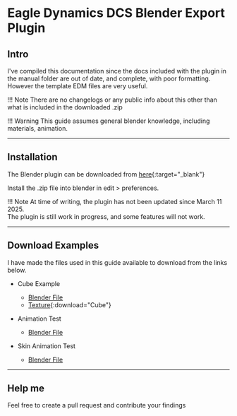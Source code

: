 # Eagle Dynamics DCS Blender Export Plugin

## Intro
I've compiled this documentation since the docs included with the plugin in the manual folder are out of date, and complete, with poor formatting.  
However the template EDM files are very useful.

!!! Note
    There are no changelogs or any public info about this other than what is included in the downloaded .zip

!!! Warning
    This guide assumes general blender knowledge, including materials, animation.

---

## Installation
The Blender plugin can be downloaded from [here](https://mods.eagle.ru/blender_plugin/files.html){:target="_blank"}

Install the .zip file into blender in edit > preferences.

!!! Note
    At time of writing, the plugin has not been updated since March 11 2025.  
    The plugin is still work in progress, and some features will not work.

---

## Download Examples
I have  made the files used in this guide available to download from the links below.

- Cube Example
    - [Blender File](Blender%20Examples/Blend/cube.blend)
    - [Texture](Blender%20Examples/EDM/Textures/Cube.png){:download="Cube"}
- Animation Test
    - [Blender File](Blender%20Examples/Blend/animation.blend)

- Skin Animation Test
    - [Blender File](Blender%20Examples/Blend/skin.blend)
---

## Help me
Feel free to create a pull request and contribute your findings

